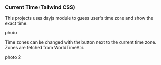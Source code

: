 ### Current Time (Tailwind CSS)

This projects uses dayjs module to guess user's time zone and show the exact time.

photo

Time zones can be changed with the button next to the current time zone. Zones are fetched from WorldTimeApi.

photo 2